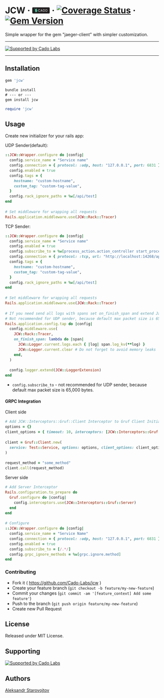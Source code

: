 # JCW &middot; <a target="_blank" href="https://github.com/Cado-Labs"><img src="https://github.com/Cado-Labs/cado-labs-logos/raw/main/cado_labs_badge.svg" alt="Supported by Cado Labs" style="max-width: 100%; height: 20px"></a> &middot; [![Coverage Status](https://coveralls.io/repos/github/Cado-Labs/jcw/badge.svg?branch=gem-without-zeitwerk)](https://coveralls.io/github/Cado-Labs/jcw?branch=gem-without-zeitwerk) &middot; [![Gem Version](https://badge.fury.io/rb/jcw.svg)](https://badge.fury.io/rb/jcw)

Simple wrapper for the gem "jaeger-client" with simpler customization.

---

<p>
  <a href="https://github.com/Cado-Labs">
    <img src="https://github.com/Cado-Labs/cado-labs-resources/blob/main/cado_labs_supporting_rounded.svg" alt="Supported by Cado Labs" />
  </a>
</p>

---

## Installation

```ruby
gem 'jcw'
```

```shell
bundle install
# --- or ---
gem install jcw
```

```ruby
require 'jcw'
```

## Usage

Create new initializer for your rails app:

UDP Sender(default):
```ruby
::JCW::Wrapper.configure do |config|
  config.service_name = "Service name"
  config.connection = { protocol: :udp, host: "127.0.0.1", port: 6831 }
  config.enabled = true
  config.tags = {
    hostname: "custom-hostname",
    custom_tag: "custom-tag-value",
  }
  config.rack_ignore_paths = %w[/api/test]
end

# Set middleware for wrapping all requests
Rails.application.middleware.use(JCW::Rack::Tracer)
```

TCP Sender:
```ruby
::JCW::Wrapper.configure do |config|
  config.service_name = "Service name"
  config.enabled = true
  config.subscribe_to = %w[process_action.action_controller start_processing.action_controller] # set ActiveSupport::Notifications namespaces
  config.connection = { protocol: :tcp, url: "http://localhost:14268/api/traces", headers: { key: "value" } }
  config.tags = {
    hostname: "custom-hostname",
    custom_tag: "custom-tag-value",
  }
  config.rack_ignore_paths = %w[/api/test]
end

# Set middleware for wrapping all requests
Rails.application.middleware.use(JCW::Rack::Tracer)

# If you need send all logs with spans set on_finish_span and extend JaegerLoggerExtension
# Not recommended for UDP sender, because default max packet size is 65,000 bytes.
Rails.application.config.tap do |config|
  config.middleware.use(
    JCW::Rack::Tracer,
    on_finish_span: lambda do |span|
      JCW::Logger.current.logs.each { |log| span.log_kv(**log) }
      JCW::Logger.current.clear # Do not forget to avoid memory leaks
    end,
  )

  config.logger.extend(JCW::LoggerExtension)
end
```
- `config.subscribe_to` - not recommended for UDP sender, because default max packet size is 65,000 bytes.

#### GRPC Integration

Client side

```ruby
# Add JCW::Interceptors::Gruf::Client Interceptor to Gruf Client Initializer
options = {}
client_options = { timeout: 10, interceptors: [JCW::Interceptors::Gruf::Client.new] }

client = Gruf::Client.new(
  service: Test::Service, options: options, client_options: client_options
)

request_method = "some_method"
client.call(request_method)
```

Server side

```ruby
# Add Server Interceptor
Rails.configuration.to_prepare do
  Gruf.configure do |config|
    config.interceptors.use(JCW::Interceptors::Gruf::Server)
  end
end  

# Configure
::JCW::Wrapper.configure do |config|
  config.service_name = "Service Name"
  config.connection = { protocol: :udp, host: "127.0.0.1", port: 6831 }
  config.enabled = true
  config.subscribe_to = [/.*/]
  config.grpc_ignore_methods = %w[grpc.ignore.method]
end
```

### Contributing

 - Fork it ( https://github.com/Cado-Labs/jcw )
 - Create your feature branch (`git checkout -b feature/my-new-feature`)
 - Commit your changes (`git commit -am '[feature_context] Add some feature'`)
 - Push to the branch (`git push origin feature/my-new-feature`)
 - Create new Pull Request

## License

Released under MIT License.

## Supporting

<a href="https://github.com/Cado-Labs">
  <img src="https://github.com/Cado-Labs/cado-labs-resources/blob/main/cado_labs_supporting_rounded.svg" alt="Supported by Cado Labs" />
</a>

## Authors

[Aleksandr Starovojtov](https://github.com/AS-AlStar)
